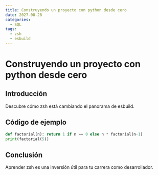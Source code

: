 ```yaml
---
title: Construyendo un proyecto con python desde cero
date: 2027-08-28
categories:
  - SQL
tags:
  - zsh
  - esbuild
---
```


# Construyendo un proyecto con python desde cero

## Introducción

Descubre cómo zsh está cambiando el panorama de esbuild.

## Código de ejemplo

```python
def factorial(n): return 1 if n == 0 else n * factorial(n-1)
print(factorial(5))
```

## Conclusión

Aprender zsh es una inversión útil para tu carrera como desarrollador.